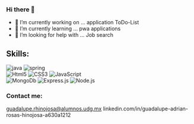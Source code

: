 ### Hi there 👋

<!--
**guadalupe182/guadalupe182** is a ✨ _special_ ✨ repository because its `README.md` (this file) appears on your GitHub profile.-->


- 🔭 I’m currently working on ...
     application ToDo-List
- 🌱 I’m currently learning ...
     pwa applications    
- 🤔 I’m looking for help with ...
     Job search

## Skills:
![java](https://img.shields.io/badge/Java-323330?style=for-the-badge&logo=java&logoColor*white&labelColor*101010)
![spring](https://img.shields.io/badge/spring-323330?style=for-the-badge&logo=spring&logoColor*white&labelColor*101010)<br>
![Html5](https://img.shields.io/badge/html5-FF8A33?style=for-the-badge&logo=html5&logoColor*white&labelColor*101010)
![CSS3](https://img.shields.io/badge/CSS3-33B2FF?style=for-the-badge&logo=css3&logoColor*white&labelColor*101010)
![JavaScript](https://img.shields.io/badge/JavaScript-323330?style=for-the-badge&logo=javascript&logoColor*white&labelColor*101010)<br>
![MongoDb](https://img.shields.io/badge/MongoDB-C1BEBC?style=for-the-badge&logo=mongodb&logoColor*white&labelColor*101010)
![Express.js](https://img.shields.io/badge/Express.js-323330?style=for-the-badge&logo=express&logoColor*white&labelColor*101010)
![Node.js](https://img.shields.io/badge/Node.js-C1BEBC?style=for-the-badge&logo=node.js&logoColor*white&labelColor*101010)



### Contact me:
guadalupe.rhinojosa@alumnos.udg.mx
linkedin.com/in/guadalupe-adrian-rosas-hinojosa-a630a1212
